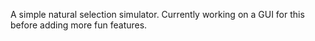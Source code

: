 A simple natural selection simulator. Currently working on a GUI for this before adding more fun features.